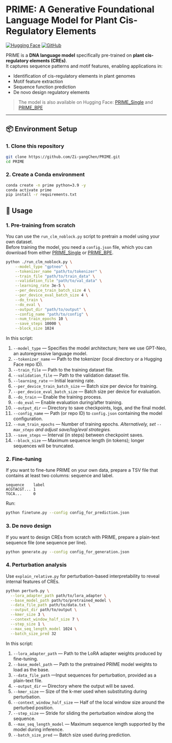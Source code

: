 # PRIME: A Generative Foundational Language Model for Plant Cis-Regulatory Elements

[![Hugging Face](https://img.shields.io/badge/HuggingFace-Model-yellow)](https://huggingface.co/Zi-yangChen/PRIME_Single)
[![GitHub](https://img.shields.io/badge/GitHub-Repo-blue)](https://github.com/Zi-yangChen/PRIME)

PRIME is a **DNA language model** specifically pre-trained on **plant cis-regulatory elements (CREs)**.  
It captures sequence patterns and motif features, enabling applications in:
- Identification of cis-regulatory elements in plant genomes
- Motif feature extraction
- Sequence function prediction
- De novo design regulatory elements

> The model is also available on Hugging Face: [PRIME_Single](https://huggingface.co/Zi-yangChen/PRIME_Single) and [PRIME_BPE](https://huggingface.co/Zi-yangChen/PRIME_BPE)

---

## 📦 Environment Setup

### 1. Clone this repository
```bash
git clone https://github.com/Zi-yangChen/PRIME.git
cd PRIME
```

### 2. Create a Conda environment
```bash
conda create -n prime python=3.9 -y
conda activate prime
pip install -r requirements.txt
```

## 🚀 Usage

### 1. Pre-training from scratch
You can use the `run_clm_noblock.py` script to pretrain a model using your own dataset.  
Before training the model, you need a `config.json` file, which you can download from either [PRIME_Single](https://huggingface.co/Zi-yangChen/PRIME_Single) or [PRIME_BPE](https://huggingface.co/Zi-yangChen/PRIME_BPE).

```bash
python ./run_clm_noblock.py \
    --model_type "gptneo" \
    --tokenizer_name "path/to/tokenizer" \
    --train_file "path/to/train_data" \
    --validation_file "path/to/val_data" \
    --learning_rate 3e-5 \
    --per_device_train_batch_size 4 \
    --per_device_eval_batch_size 4 \
    --do_train \
    --do_eval \
    --output_dir "path/to/output" \
    --config_name "path/to/config" \
    --num_train_epochs 10 \
    --save_steps 10000 \
    --block_size 1024
```

In this script:  
1. `--model_type` — Specifies the model architecture; here we use GPT-Neo, an autoregressive language model.
2. `--tokenizer_name` — Path to the tokenizer (local directory or a Hugging Face repo ID).
3. `--train_file` — Path to the training dataset file.
4. `--validation_file` — Path to the validation dataset file.
5. `--learning_rate` — Initial learning rate.
6. `--per_device_train_batch_size` — Batch size per device for training.
7. `--per_device_eval_batch_size` — Batch size per device for evaluation.
8. `--do_train` — Enable the training process.
9. `--do_eval` — Enable evaluation during/after training.
10. `--output_dir` — Directory to save checkpoints, logs, and the final model.
11. `--config_name` — Path (or repo ID) to `config.json` containing the model configuration.
12. `--num_train_epochs` — Number of training epochs. *Alternatively, set `--max_steps` and adjust save/log/eval strategies.*
13. `--save_steps` — Interval (in steps) between checkpoint saves.
14. `--block_size` — Maximum sequence length (in tokens); longer sequences will be truncated.

### 2. Fine-tuning

If you want to fine-tune PRIME on your own data, prepare a TSV file that contains at least two columns: sequence and label.

```text
sequence    label
ACGTACGT... 1
TGCA...     0
```

Run:

```bash
python finetune.py --config config_for_prediction.json
```


### 3. De novo design

If you want to design CREs from scratch with PRIME, prepare a plain-text sequence file (one sequence per line).

```bash
python generate.py --config config_for_generation.json
```


### 4. Perturbation analysis

Use `explain_relative.py` for perturbation-based interpretability to reveal internal features of CREs.

```bash
python perturb.py \
  --lora_adapter_path path/to/lora_adapter \
  --base_model_path path/to/pretrained_model \
  --data_file_path path/to/data.txt \
  --output_dir path/to/output \
  --kmer_size 3 \
  --context_window_half_size 7 \
  --step_size 1 \
  --max_seq_length_model 1024 \
  --batch_size_pred 32
```
In this script:  
1. `--lora_adapter_path` — Path to the LoRA adapter weights produced by fine-tuning.
2. `--base_model_path` — Path to the pretrained PRIME model weights to load as the base.
3. `--data_file_path` —Input sequences for perturbation, provided as a plain-text file.
4. `--output_dir` — Directory where the output will be saved.
5. `--kmer_size` — Size of the k-mer used when substituting during perturbation.
6. `--context_window_half_size` — Half of the local window size around the perturbed position.
7. `--step_size` — Stride for sliding the perturbation window along the sequence.
8. `--max_seq_length_model` — Maximum sequence length supported by the model during inference.
9. `--batch_size_pred` — Batch size used during prediction.


